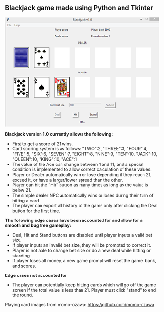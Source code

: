 ## Blackjack game made using Python and Tkinter

![Python Blackjack game](https://raw.githubusercontent.com/amj18/blackjack-game/master/screenshots/blackjackgui_01.PNG)

**Blackjack version 1.0 currently allows the following:**
* First to get a score of 21 wins.
* Card scoring system is as follows: "TWO":2, "THREE":3, "FOUR":4, "FIVE":5, "SIX":6, "SEVEN":7, "EIGHT":8, "NINE":9, "TEN":10, "JACK":10, "QUEEN":10, "KING":10, "ACE":1
* The value of the Ace can change between 1 and 11, and a special condition is implemented to allow correct calculation of these values.
* Player or Dealer automatically win or lose depending if they reach 21, exceed it, or have a larger/lower spread than the other.
* Player can hit the "Hit" button as many times as long as the value is below 21.
* The simple dealer NPC automatically wins or loses during their turn of hitting a card.
* The player can export all history of the game only after clicking the Deal button for the first time.

**The following edge cases have been accounted for and allow for a smooth and bug free gameplay:**
* Deal, Hit and Stand buttons are disabled until player inputs a valid bet size.
* If player inputs an invalid bet size, they will be prompted to correct it.
* Player is not able to change bet size or do a new deal while hitting or standing.
* If player loses all money, a new game prompt will reset the game, bank, and scores.

**Edge cases not accounted for**
* The player can potentially keep hitting cards which will go off the game screen if the total value is less than 21. Player must click "stand" to end the round.

Playing card images from momo-ozawa: https://github.com/momo-ozawa
